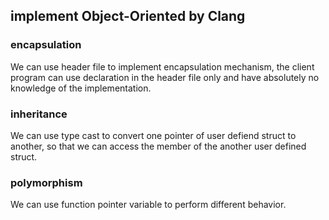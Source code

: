 ## implement Object-Oriented by Clang

### encapsulation

We can use header file to implement encapsulation mechanism, the client program can use declaration in the header file only and have absolutely no knowledge of the implementation.

### inheritance

We can use type cast to convert one pointer of user defiend struct to another, so that we can access the member of the another user defined struct.

### polymorphism

We can use function pointer variable to perform different behavior.